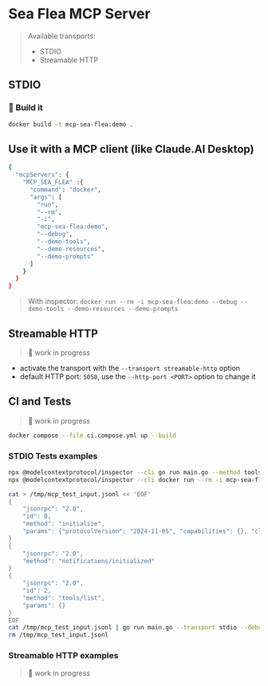 # Sea Flea MCP Server
> Available transports:
> - STDIO
> - Streamable HTTP


## STDIO

### 🐳 Build it

```bash
docker build -t mcp-sea-flea:demo .
```

## Use it with a MCP client (like Claude.AI Desktop)

```bash
{
  "mcpServers": {
    "MCP_SEA_FLEA" :{
      "command": "docker",
      "args": [
        "run",
        "--rm",
        "-i",
        "mcp-sea-flea:demo",
        "--debug",
        "--demo-tools",
        "--demo-resources",
        "--demo-prompts"
      ]
    }
  }
}
```
> With inspector: `docker run --rm -i mcp-sea-flea:demo --debug --demo-tools --demo-resources --demo-prompts`




## Streamable HTTP
> 🚧 work in progress

- activate the transport with the `--transport streamable-http` option
- default HTTP port: `5050`, use the `--http-port <PORT>` option to change it

## CI and Tests
> 🚧 work in progress

```bash
docker compose --file ci.compose.yml up --build
```

### STDIO Tests examples

```bash
npx @modelcontextprotocol/inspector --cli go run main.go --method tools/list
npx @modelcontextprotocol/inspector --cli docker run --rm -i mcp-sea-flea:demo --method tools/list
```

```bash
cat > /tmp/mcp_test_input.jsonl << 'EOF'
{
    "jsonrpc": "2.0", 
    "id": 0, 
    "method": "initialize", 
    "params": {"protocolVersion": "2024-11-05", "capabilities": {}, "clientInfo": {"name": "test", "version": "1.0.0"}}
}
{
    "jsonrpc": "2.0", 
    "method": "notifications/initialized"
}
{
    "jsonrpc": "2.0", 
    "id": 2, 
    "method": "tools/list", 
    "params": {}
}
EOF
cat /tmp/mcp_test_input.jsonl | go run main.go --transport stdio --debug --demo-tools --demo-resources --demo-prompts | jq -s '.'
rm /tmp/mcp_test_input.jsonl
```


### Streamable HTTP examples
> 🚧 work in progress
